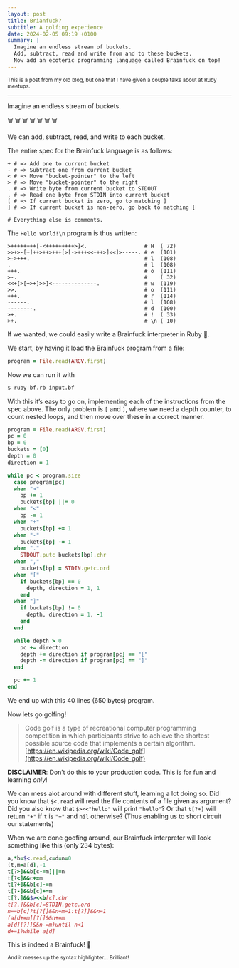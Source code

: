 ```yaml
---
layout: post
title: Brianfuck?
subtitle: A golfing experience
date: 2024-02-05 09:19 +0100
summary: |
  Imagine an endless stream of buckets.
  Add, subtract, read and write from and to these buckets.
  Now add an ecoteric programming language called Brainfuck on top!
---
```


<small>This is a post from my old blog, but one that I have given a couple talks about at Ruby meetups.</small>

---

Imagine an endless stream of buckets.

🗑️ 🗑️ 🗑️ 🗑️ 🗑️ 🗑️ 🗑️

We can add, subtract, read, and write to each bucket.

The entire spec for the Brainfuck language is as follows:

```brainfuck
+ # => Add one to current bucket
- # => Subtract one from current bucket
< # => Move "bucket-pointer" to the left
> # => Move "bucket-pointer" to the right
. # => Write byte from current bucket to STDOUT
, # => Read one byte from STDIN into current bucket
[ # => If current bucket is zero, go to matching ]
] # => If current bucket is non-zero, go back to matching [

# Everything else is comments.
```

The `Hello world!\n` program is thus written:

```brainfuck
>++++++++[-<+++++++++>]<.                  # H  ( 72)
>>+>-[+]++>++>+++[>[->+++<<+++>]<<]>-----. # e  (101)
>->+++.                                    # l  (108)
.                                          # l  (108)
+++.                                       # o  (111)
>-.                                        #    ( 32)
<<+[>[+>+]>>]<--------------.              # w  (119)
>>.                                        # o  (111)
+++.                                       # r  (114)
------.                                    # l  (108)
--------.                                  # d  (100)
>+.                                        # !  ( 33)
>+.                                        # \n ( 10)
```

If we wanted, we could easily write a Brainfuck interpreter in Ruby 💎.

We start, by having it load the Brainfuck program from a file:

```ruby
program = File.read(ARGV.first)
```

Now we can run it with

```bash
$ ruby bf.rb input.bf
```

With this it’s easy to go on, implementing each of the instructions from the spec above. The only problem is `[` and `]`, where we need a depth counter, to count nested loops, and then move over these in a correct manner.

```ruby
program = File.read(ARGV.first)
pc = 0
bp = 0
buckets = [0]
depth = 0
direction = 1

while pc < program.size
  case program[pc]
  when ">"
    bp += 1
    buckets[bp] ||= 0
  when "<"
    bp -= 1
  when "+"
    buckets[bp] += 1
  when "-"
    buckets[bp] -= 1
  when "."
    STDOUT.putc buckets[bp].chr
  when ","
    buckets[bp] = STDIN.getc.ord
  when "["
    if buckets[bp] == 0
      depth, direction = 1, 1
    end
  when "]"
    if buckets[bp] != 0
      depth, direction = 1, -1
    end
  end

  while depth > 0
    pc += direction
    depth += direction if program[pc] == "["
    depth -= direction if program[pc] == "]"
  end

  pc += 1
end
```

We end up with this 40 lines (650 bytes) program.

Now lets go golfing!

> Code golf is a type of recreational computer programming competition in which participants strive to achieve the shortest possible source code that implements a certain algorithm.
> [https://en.wikipedia.org/wiki/Code_golf](https://en.wikipedia.org/wiki/Code_golf)

**DISCLAIMER**: Don’t do this to your production code. This is for fun and learning _only_!

We can mess alot around with different stuff, learning a lot doing so.
Did you know that `$<.read` will read the file contents of a file given as argument?
Did you also know that `$><<"hello"` will print `"hello"`?
Or that `t[?+]` will return `"+"` if `t` is `"+"` and `nil` otherwise?
(Thus enabling us to short circuit our statements)

When we are done goofing around, our Brainfuck interpreter will look something like this (only 234 bytes):

```ruby
a,*b=$<.read,c=d=n=0
(t,m=a[d],-1
t[?>]&&b[c-=m]||=n
t[?<]&&c+=m
t[?+]&&b[c]-=m
t[?-]&&b[c]+=m
t[?.]&&$><<b[c].chr
t[?,]&&b[c]=STDIN.getc.ord
n==b[c]?t[?[]&&n=m=1:t[?]]&&n=1
(a[d+=m][?[]&&n+=m
a[d][?]]&&n-=m)until n<1
d+=1)while a[d]
```

This is indeed a Brainfuck! 🤣

<small>And it messes up the syntax highlighter… Brilliant!</small>

